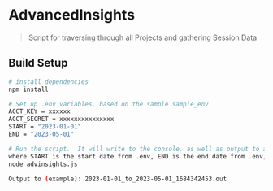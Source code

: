 # AdvancedInsights

> Script for traversing through all Projects and gathering Session Data

## Build Setup

``` bash
# install dependencies
npm install

# Set up .env variables, based on the sample sample_env
ACCT_KEY = xxxxxx
ACCT_SECRET = xxxxxxxxxxxxxxx
START = "2023-01-01"
END = "2023-05-01"

# Run the script.  It will write to the console. as well as output to a file with the filename "START_to_END_XXXXX.out",
where START is the start date from .env, END is the end date from .env, and XXXXX is a random number
node advinsights.js

Output to (example): 2023-01-01_to_2023-05-01_1684342453.out
```
